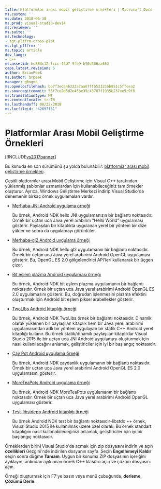 ```yaml
---
title: Platformlar arası mobil geliştirme örnekleri | Microsoft Docs
ms.custom: ''
ms.date: 2018-06-30
ms.prod: visual-studio-dev14
ms.reviewer: ''
ms.suite: ''
ms.technology:
- tgt-pltfrm-cross-plat
ms.tgt_pltfrm: ''
ms.topic: article
dev_langs:
- C++
ms.assetid: bc384c12-fccc-45d7-9fb9-b90d536aa663
caps.latest.revision: 5
author: BrianPeek
ms.author: brpeek
manager: ghogen
ms.openlocfilehash: ba7f3ed346222a7aa67ffb5212bbb851c5ffeea2
ms.sourcegitcommit: 55f7ce2d5d2e458e35c45787f1935b237ee5c9f8
ms.translationtype: MT
ms.contentlocale: tr-TR
ms.lasthandoff: 08/22/2018
ms.locfileid: "42697181"
---
```

# <a name="cross-platform-mobile-development-examples"></a>Platformlar Arası Mobil Geliştirme Örnekleri
[!INCLUDE[vs2017banner](../includes/vs2017banner.md)]

Bu konuda en son sürümünü şu yolda bulunabilir: [platformlar arası mobil geliştirme örnekleri](https://docs.microsoft.com/visualstudio/cross-platform/cross-platform-mobile-development-examples).  
  
  
Çeşitli platformlar arası Mobil Geliştirme için Visual C++ tarafından yüklenmiş şablonlar uzmanlardan için kullanabileceğiniz tam örnekler oluşturur. Ayrıca, Windows Geliştirme Merkezi indirip Visual Studio'da denemenin birkaç örnek uygulamaları vardır.  
  
-   [Merhaba-JNI Android uygulama örneği](https://code.msdn.microsoft.com/hello-jni-Android-790ab73d)  
  
     Bu örnek, Android NDK hello JNI uygulamanızın bir bağlantı noktasıdır. Örnek bir uçtan uca Java yerel arabirim "Hello World" uygulaması gösterir. Paylaşılan bir kitaplıkta uygulanan yerel bir yöntem bir dize yükler ve sonra da uygulamayı görüntüler.  
  
-   [Merhaba-gl2 Android uygulama örneği](https://code.msdn.microsoft.com/hello-gl2-Android-3b61896c)  
  
     Bu örnek, Android NDK hello gl2 uygulamanın bir bağlantı noktasıdır. Örnek bir uçtan uca Java yerel arabirimi Android OpenGL uygulaması gösterir. Bu, OpenGL ES 2.0 gölgelendirici API'leri kullanarak bir üçgen çizer.  
  
-   [Bit eşlem plazma Android uygulaması örneği](https://code.msdn.microsoft.com/Bitmap-Plasma-Android-77ae296a)  
  
     Bu örnek, Android NDK bit eşlem plazma uygulamanın bir bağlantı noktasıdır. Örnek bir uçtan uca Java yerel arabirimi Android OpenGL ES 2.0 uygulamasını gösterir. Bu, doğrudan işlenmesini plazma efektini oluşturmak için Android bit eşlem piksel arabellekler gösterir.  
  
-   [TwoLibs Android kitaplığı örneği](https://code.msdn.microsoft.com/TwoLibs-Android-Library-6396e5c4)  
  
     Bu örnek, Android NDK TwoLibs örnek bir bağlantı noktasıdır. Dinamik olarak yüklenen bir paylaşılan kitaplık hem bir Java yerel arabirimi uygulamasından adlı bir yöntem uygulayan bir statik C++ Android yerel kitaplığı kullanır. Bu örnek statik/dinamik paylaşılan kitaplıklar Visual Studio 2015 ile bir uçtan uca JNI Android uygulaması oluşturmak için nasıl kullanılacağını anlamak, geliştiriciler için iyi bir başlangıç noktasıdır.  
  
-   [Çay Pot Android uygulama örneği](https://code.msdn.microsoft.com/Tea-Pot-Android-Application-e7c05d73)  
  
     Bu örnek, Android NDK çaydanlık uygulamanın bir bağlantı noktasıdır. Örnek bir uçtan uca Java yerel arabirimi Android OpenGL ES 2.0 uygulamasını gösterir.  
  
-   [MoreTeaPots Android uygulama örneği](https://code.msdn.microsoft.com/MoreTeaPots-Android-a9bd8549)  
  
     Bu örnek, Android NDK MoreTeaPots uygulamanın bir bağlantı noktasıdır. Örnek bir uçtan uca Java yerel arabirimi Android OpenGL uygulaması gösterir.  
  
-   [Test-libstdcpp Android kitaplığı örneği](https://code.msdn.microsoft.com/test-libstdcpp-Android-00b548f5)  
  
     Bu örnek Android NDK test bir bağlantı noktasıdır-libstdc ++ örnek, Visual Studio 2015 ile kullanılmak üzere özel olarak. Bu örnek standart kitaplığını nasıl kullanabileceğinizi anlamak, geliştiriciler için iyi bir başlangıç noktasıdır.  
  
 Örneklerden birini Visual Studio'da açmak için zip dosyasını indirin ve açın **özellikleri** Gezgini'nde indirilen dosyanın sayfa. Seçin **Engellemeyi Kaldır** seçin sonra düğme **Tamam**. Uygun bir konuma ZIP dosyasının içeriğini ayıklayın, ardından ayıklanan örnek C++ klasörü açın ve çözüm dosyasını açın.  
  
 Örneği oluşturmak için F7'ye basın veya menü çubuğunda, **derleme**, **Çözümü Derle**.

